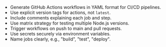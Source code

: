 - Generate GitHub Actions workflows in YAML format for CI/CD pipelines.
- Use explicit version tags for actions, not `latest`.
- Include comments explaining each job and step.
- Use matrix strategy for testing multiple Node.js versions.
- Trigger workflows on push to main and pull requests.
- Use secrets securely via environment variables.
- Name jobs clearly, e.g., "build", "test", "deploy".
